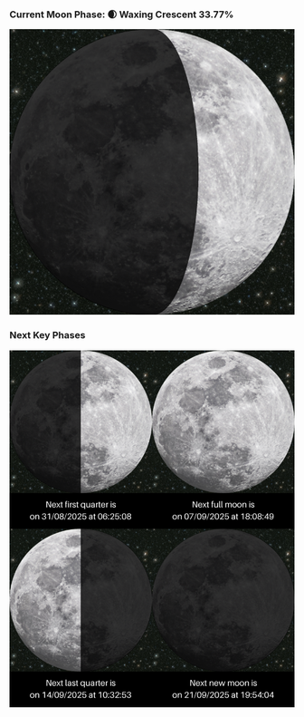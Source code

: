 ### Current Moon Phase: 🌒 Waxing Crescent 33.77%
![Moon Phase](moonphase.png)
### Next Key Phases
![Gallery](gallery.png)